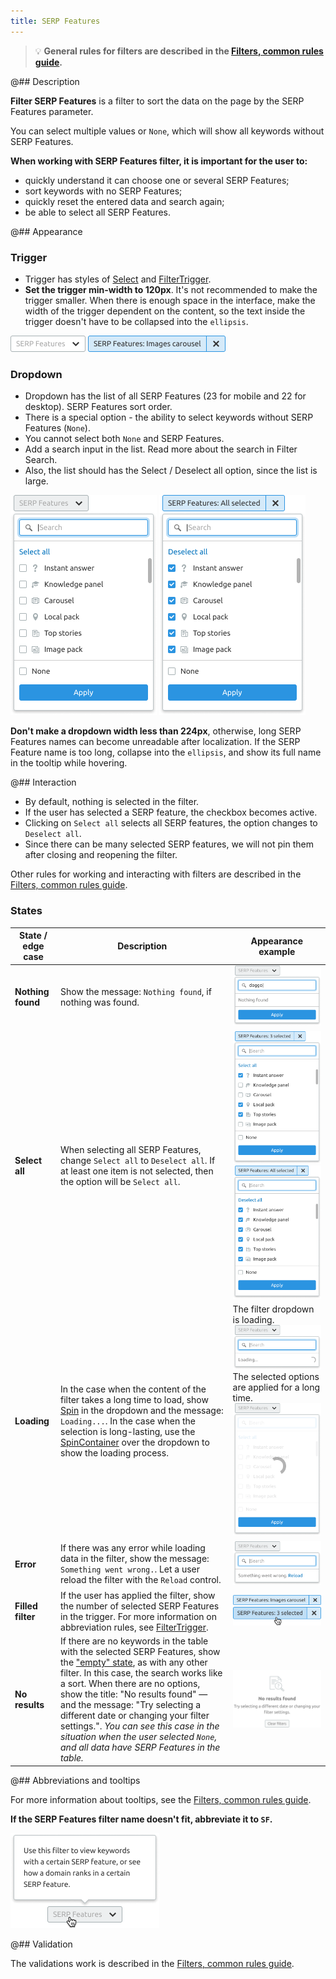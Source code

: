 ```yaml
---
title: SERP Features
---
```


> 💡 **General rules for filters are described in the [Filters, common rules guide](/filter-group/filter-rules/).**

@## Description

**Filter SERP Features** is a filter to sort the data on the page by the SERP Features parameter.

You can select multiple values or `None`, which will show all keywords without SERP Features.

**When working with SERP Features filter, it is important for the user to:**

- quickly understand it can choose one or several SERP Features;
- sort keywords with no SERP Features;
- quickly reset the entered data and search again;
- be able to select all SERP Features.

@## Appearance

### Trigger

- Trigger has styles of [Select](/components/select/) and [FilterTrigger](/components/filter-trigger/).
- **Set the trigger min-width to 120px**. It's not recommended to make the trigger smaller. When there is enough space in the interface, make the width of the trigger dependent on the content, so the text inside the trigger doesn't have to be collapsed into the `ellipsis`.

![filter placeholder](static/placeholder-serp.png)
![active filter](static/active-serp.png)

### Dropdown

- Dropdown has the list of all SERP Features (23 for mobile and 22 for desktop). SERP Features sort order.
- There is a special option - the ability to select keywords without SERP Features (`None`).
- You cannot select both `None` and SERP Features.
- Add a search input in the list. Read more about the search in Filter Search.
- Also, the list should has the Select / Deselect all option, since the list is large.

![opened filter](static/opened-serp.png)
![opened filter](static/deselct-serp.png)

**Don't make a dropdown width less than 224px**, otherwise, long SERP Features names can become unreadable after localization. If the SERP Feature name is too long, collapse into the `ellipsis`, and show its full name in the tooltip while hovering.

@## Interaction

- By default, nothing is selected in the filter.
- If the user has selected a SERP feature, the checkbox becomes active.
- Clicking on `Select all` selects all SERP features, the option changes to `Deselect all`.
- Since there can be many selected SERP features, we will not pin them after closing and reopening the filter.

Other rules for working and interacting with filters are described in the [Filters, common rules guide](/filter-group/filter-rules/).

### States

| State / edge case | Description                                                                                                                                                                                                                                                                                                                                                                                                                                                                  | Appearance example                                                                                                                                                             |
| ----------------- | ---------------------------------------------------------------------------------------------------------------------------------------------------------------------------------------------------------------------------------------------------------------------------------------------------------------------------------------------------------------------------------------------------------------------------------------------------------------------------- | ------------------------------------------------------------------------------------------------------------------------------------------------------------------------------ |
| **Nothing found** | Show the message: `Nothing found`, if nothing was found.                                                                                                                                                                                                                                                                                                                                                                                                                     | ![nothing found](static/nothing-found-serp.png)                                                                                                                                |
| **Select all**    | When selecting all SERP Features, change `Select all` to `Deselect all`. If at least one item is not selected, then the option will be `Select all`.                                                                                                                                                                                                                                                                                                                         | ![filled filter](static/filled-serp.png) ![filled filter](static/deselct-serp.png)                                                                                             |
| **Loading**       | In the case when the content of the filter takes a long time to load, show [Spin](/components/spin/) in the dropdown and the message: `Loading...`. In the case when the selection is long-lasting, use the [SpinContainer](/components/spin-container/) over the dropdown to show the loading process.                                                                                                                                                                      | The filter dropdown is loading. ![loading filter](static/loading-serp.png) The selected options are applied for a long time. ![loading filter](static/spin-container-serp.png) |
| **Error**         | If there was any error while loading data in the filter, show the message: `Something went wrong.`. Let a user reload the filter with the `Reload` control.                                                                                                                                                                                                                                                                                                                  | ![error](static/error-serp.png)                                                                                                                                                |
| **Filled filter** | If the user has applied the filter, show the number of selected SERP Features in the trigger. For more information on abbreviation rules, see [FilterTrigger](/components/filter-trigger/).                                                                                                                                                                                                                                                                                  | ![active serp](static/active-serp.png) ![active serp](static/active-hover-serp.png)                                                                                            |
| **No results**    | If there are no keywords in the table with the selected SERP Features, show the ["empty" state](/components/widget-empty/), as with any other filter. In this case, the search works like a sort. When there are no options, show the title: "No results found" — and the message: "Try selecting a different date or changing your filter settings.". _You can see this case in the situation when the user selected `None`, and all data have SERP Features in the table._ | ![nothing found](static/nothing-found.png)                                                                                                                                     |

@## Abbreviations and tooltips

For more information about tooltips, see the [Filters, common rules guide](/filter-group/filter-rules/).

**If the SERP Features filter name doesn't fit, abbreviate it to `SF`.**

![tooltips](static/tooltips.png)

@## Validation

The validations work is described in the [Filters, common rules guide](/filter-group/filter-rules/).
